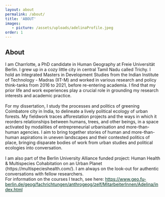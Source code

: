 ```yaml
---
layout: about
permalink: /about/
title: 'ABOUT'
images:
   - picture: /assets/uploads/adelinaProfile.jpeg
order: 1
---
```

## About

<div style="text-align: left">
I am Charrlotte, a PhD candidate in Human Geography at Freie Universität Berlin. I grew up in a cozy little city in central Tamil Nadu called Trichy. I hold an Integrated Masters in Development Studies from the Indian Institute of Technology - Madras (IIT-M) and worked in various research and policy think-tanks from 2016 to 2021, before re-entering academia. I find that my prior life and work experiences play a crucial role in grounding my research interests and academic practice.
</div>

<br>

<div style="text-align: left">
For my dissertation, I study the processes and politics of greening Coimbatore city in India, to delineate a lively political ecology of urban forests. My fieldwork traces afforestation projects and the ways in which it reorders relationships between humans, trees, and other beings, in a space activated by modalities of entrepreneurial urbanisation and more-than-human agencies. I aim to bring together stories of human and more-than-human aspirations in uneven landscapes and their contested politics of place, bringing disparate bodies of work from urban studies and political ecologies into conversation.
</div>

<br>

<div style="text-align: left">
I am also part of the Berlin University Alliance funded project: Human Health & Multispecies Cohabitation on an Urban Planet {https://multispecieshealth.com/}. I am always on the look-out for authentic conversations with fellow researchers.

<br>
<div style="text-align: left">
<style>
   a.link { color: #013220; }
   a.link:hover { color: #0099ff; } 
   a.link { text-decoration: underline }
   a.link:visited {colour: #cc00ff}
</style>
For information on the courses I teach, see here: 
<a class="link" href="https://www.geo.fu-berlin.de/geog/fachrichtungen/anthrogeog/zelf/MitarbeiterInnen/Adelina/index.html" >
   https://www.geo.fu-berlin.de/geog/fachrichtungen/anthrogeog/zelf/MitarbeiterInnen/Adelina/index.html
</a>
</div>
